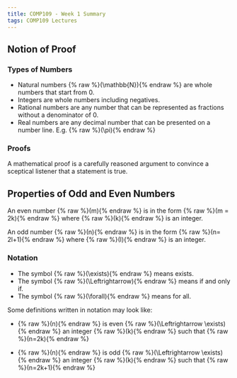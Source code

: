 ```yaml
---
title: COMP109 - Week 1 Summary
tags: COMP109 Lectures
---
```

## Notion of Proof
### Types of Numbers
* Natural numbers {% raw %}\(\mathbb{N}\){% endraw %} are whole numbers that start from 0.
* Integers are whole numbers including negatives.
* Rational numbers are any number that can be represented as fractions without a denominator of 0.
* Real numbers are any decimal number that can be presented on a number line. E.g. {% raw %}\(\pi\){% endraw %}

### Proofs
A mathematical proof is a carefully reasoned argument to convince a sceptical listener that a statement is true.

## Properties of Odd and Even Numbers
An even number {% raw %}\(m\){% endraw %} is in the form {% raw %}\(m = 2k\){% endraw %} where {% raw %}\(k\){% endraw %} is an integer.

An odd number {% raw %}\(n\){% endraw %} is in the form {% raw %}\(n= 2l+1\){% endraw %} where {% raw %}\(l\){% endraw %} is an integer.

### Notation
* The symbol {% raw %}\(\exists\){% endraw %} means exists.
* The symbol {% raw %}\(\Leftrightarrow\){% endraw %} means if and only if. 
* The symbol {% raw %}\(\forall\){% endraw %} means for all.

Some definitions written in notation may look like:

* {% raw %}\(n\){% endraw %} is even {% raw %}\(\Leftrightarrow \exists\){% endraw %}  an integer {% raw %}\(k\){% endraw %} such that {% raw %}\(n=2k\){% endraw %}

* {% raw %}\(n\){% endraw %} is odd {% raw %}\(\Leftrightarrow \exists\){% endraw %}  an integer {% raw %}\(k\){% endraw %} such that {% raw %}\(n=2k+1\){% endraw %}
